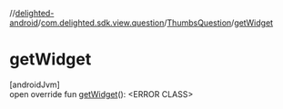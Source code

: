 //[delighted-android](../../../index.md)/[com.delighted.sdk.view.question](../index.md)/[ThumbsQuestion](index.md)/[getWidget](get-widget.md)

# getWidget

[androidJvm]\
open override fun [getWidget](get-widget.md)(): &lt;ERROR CLASS&gt;
